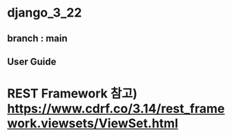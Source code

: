 # django_3_22

## branch : main

## User Guide

# REST Framework 참고) https://www.cdrf.co/3.14/rest_framework.viewsets/ViewSet.html
